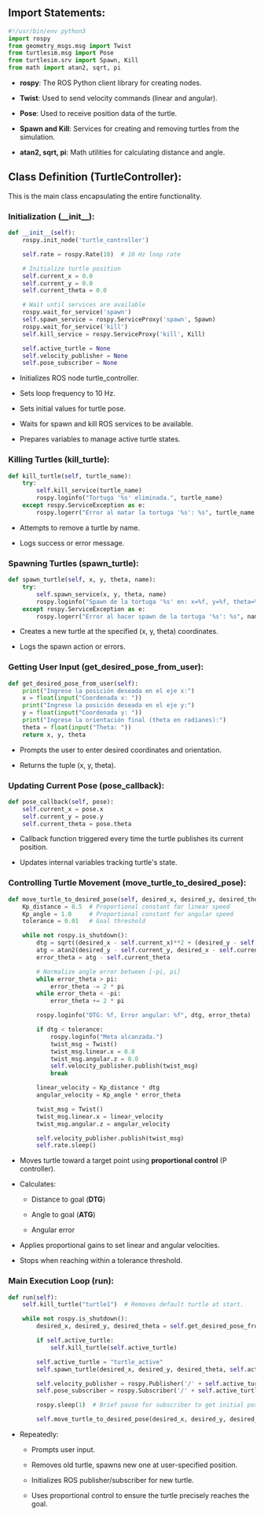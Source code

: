 Import Statements:
------------------
```python
#!/usr/bin/env python3
import rospy
from geometry_msgs.msg import Twist
from turtlesim.msg import Pose
from turtlesim.srv import Spawn, Kill
from math import atan2, sqrt, pi
```
*   **rospy**: The ROS Python client library for creating nodes.
    
*   **Twist**: Used to send velocity commands (linear and angular).
    
*   **Pose**: Used to receive position data of the turtle.
    
*   **Spawn and Kill**: Services for creating and removing turtles from the simulation.
    
*   **atan2, sqrt, pi**: Math utilities for calculating distance and angle.
    

Class Definition (TurtleController):
------------------------------------

This is the main class encapsulating the entire functionality.

### Initialization (\_\_init\_\_):
```python
def __init__(self):
    rospy.init_node('turtle_controller')

    self.rate = rospy.Rate(10)  # 10 Hz loop rate

    # Initialize turtle position
    self.current_x = 0.0
    self.current_y = 0.0
    self.current_theta = 0.0

    # Wait until services are available
    rospy.wait_for_service('spawn')
    self.spawn_service = rospy.ServiceProxy('spawn', Spawn)
    rospy.wait_for_service('kill')
    self.kill_service = rospy.ServiceProxy('kill', Kill)

    self.active_turtle = None
    self.velocity_publisher = None
    self.pose_subscriber = None
```

*   Initializes ROS node turtle\_controller.
    
*   Sets loop frequency to 10 Hz.
    
*   Sets initial values for turtle pose.
    
*   Waits for spawn and kill ROS services to be available.
    
*   Prepares variables to manage active turtle states.
    

### Killing Turtles (kill\_turtle):
```python
def kill_turtle(self, turtle_name):
    try:
        self.kill_service(turtle_name)
        rospy.loginfo("Tortuga '%s' eliminada.", turtle_name)
    except rospy.ServiceException as e:
        rospy.logerr("Error al matar la tortuga '%s': %s", turtle_name, e)

```
*   Attempts to remove a turtle by name.
    
*   Logs success or error message.
    

### Spawning Turtles (spawn\_turtle):
```python
def spawn_turtle(self, x, y, theta, name):
    try:
        self.spawn_service(x, y, theta, name)
        rospy.loginfo("Spawn de la tortuga '%s' en: x=%f, y=%f, theta=%f", name, x, y, theta)
    except rospy.ServiceException as e:
        rospy.logerr("Error al hacer spawn de la tortuga '%s': %s", name, e)

```
*   Creates a new turtle at the specified (x, y, theta) coordinates.
    
*   Logs the spawn action or errors.
    

### Getting User Input (get\_desired\_pose\_from\_user):
```python
def get_desired_pose_from_user(self):
    print("Ingrese la posición deseada en el eje x:")
    x = float(input("Coordenada x: "))
    print("Ingrese la posición deseada en el eje y:")
    y = float(input("Coordenada y: "))
    print("Ingrese la orientación final (theta en radianes):")
    theta = float(input("Theta: "))
    return x, y, theta
```
*   Prompts the user to enter desired coordinates and orientation.
    
*   Returns the tuple (x, y, theta).
    

### Updating Current Pose (pose\_callback):
```python
def pose_callback(self, pose):
    self.current_x = pose.x
    self.current_y = pose.y
    self.current_theta = pose.theta
```
*   Callback function triggered every time the turtle publishes its current position.
    
*   Updates internal variables tracking turtle's state.
    

### Controlling Turtle Movement (move\_turtle\_to\_desired\_pose):

```python
def move_turtle_to_desired_pose(self, desired_x, desired_y, desired_theta):
    Kp_distance = 0.5  # Proportional constant for linear speed
    Kp_angle = 1.0     # Proportional constant for angular speed
    tolerance = 0.01   # Goal threshold

    while not rospy.is_shutdown():
        dtg = sqrt((desired_x - self.current_x)**2 + (desired_y - self.current_y)**2)
        atg = atan2(desired_y - self.current_y, desired_x - self.current_x)
        error_theta = atg - self.current_theta

        # Normalize angle error between [-pi, pi]
        while error_theta > pi:
            error_theta -= 2 * pi
        while error_theta < -pi:
            error_theta += 2 * pi

        rospy.loginfo("DTG: %f, Error angular: %f", dtg, error_theta)

        if dtg < tolerance:
            rospy.loginfo("Meta alcanzada.")
            twist_msg = Twist()
            twist_msg.linear.x = 0.0
            twist_msg.angular.z = 0.0
            self.velocity_publisher.publish(twist_msg)
            break

        linear_velocity = Kp_distance * dtg
        angular_velocity = Kp_angle * error_theta

        twist_msg = Twist()
        twist_msg.linear.x = linear_velocity
        twist_msg.angular.z = angular_velocity

        self.velocity_publisher.publish(twist_msg)
        self.rate.sleep()

```
*   Moves turtle toward a target point using **proportional control** (P controller).
    
*   Calculates:
    
    *   Distance to goal (**DTG**)
        
    *   Angle to goal (**ATG**)
        
    *   Angular error
        
*   Applies proportional gains to set linear and angular velocities.
    
*   Stops when reaching within a tolerance threshold.
    

### Main Execution Loop (run):
```python
def run(self):
    self.kill_turtle("turtle1")  # Removes default turtle at start.

    while not rospy.is_shutdown():
        desired_x, desired_y, desired_theta = self.get_desired_pose_from_user()

        if self.active_turtle:
            self.kill_turtle(self.active_turtle)

        self.active_turtle = "turtle_active"
        self.spawn_turtle(desired_x, desired_y, desired_theta, self.active_turtle)

        self.velocity_publisher = rospy.Publisher('/' + self.active_turtle + '/cmd_vel', Twist, queue_size=10)
        self.pose_subscriber = rospy.Subscriber('/' + self.active_turtle + '/pose', Pose, self.pose_callback)

        rospy.sleep(1)  # Brief pause for subscriber to get initial position.

        self.move_turtle_to_desired_pose(desired_x, desired_y, desired_theta)
```
*   Repeatedly:
    
    *   Prompts user input.
        
    *   Removes old turtle, spawns new one at user-specified position.
        
    *   Initializes ROS publisher/subscriber for new turtle.
        
    *   Uses proportional control to ensure the turtle precisely reaches the goal.
        

